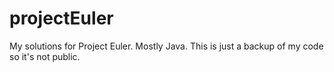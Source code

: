# projectEuler
My solutions for Project Euler. Mostly Java. This is just a backup of my code so it's not public.

